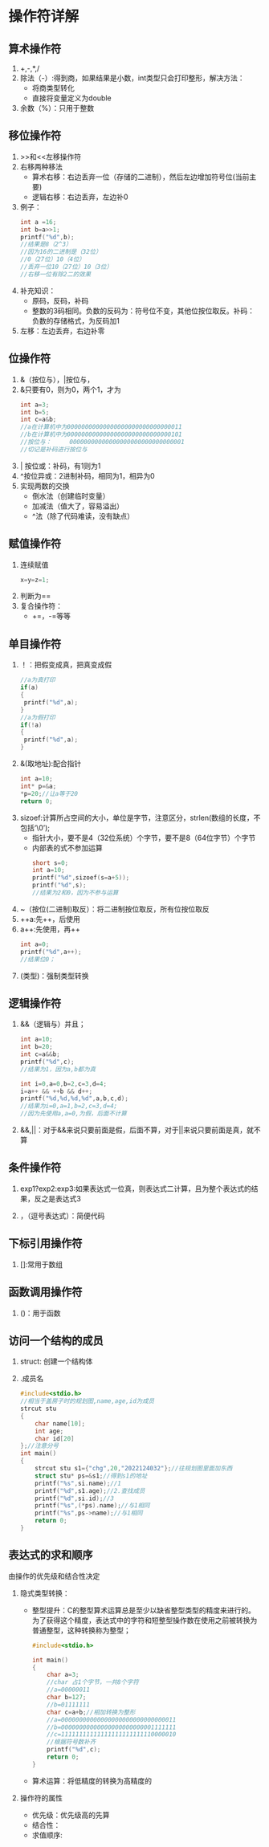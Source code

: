 # 操作符详解
## 算术操作符
1. +,-,*,/
2. 除法（-）:得到商，如果结果是小数，int类型只会打印整形，解决方法：
   - 将商类型转化
   - 直接将变量定义为double
3. 余数（%）：只用于整数
## 移位操作符
1. \>>和\<<左移操作符
2. 右移两种移法
   - 算术右移：右边丢弃一位（存储的二进制），然后左边增加符号位(当前主要)
   - 逻辑右移：右边丢弃，左边补0
3. 例子：
   ```cpp
   int a =16;
   int b=a>>1;
   printf("%d",b);
   //结果是8（2^3）
   //因为16的二进制是（32位）
   //0（27位）10（4位）
   //丢弃一位10（27位）10（3位）
   //右移一位有除2二的效果
   ```
4. 补充知识：
   - 原码，反码，补码
   - 整数的3码相同。负数的反码为：符号位不变，其他位按位取反。补码：负数的存储格式，为反码加1
5. 左移：左边丢弃，右边补零
## 位操作符
1. &（按位与），|按位与，
2. &只要有0，则为0，两个1，才为
   ```cpp
   int a=3;
   int b=5;
   int c=a&b;
   //a在计算机中为00000000000000000000000000000011
   //b在计算机中为00000000000000000000000000000101
   //按位与：     00000000000000000000000000000001
   //切记是补码进行按位与
   ```
3. | 按位或：补码，有1则为1
4. ^按位异或：2进制补码，相同为1，相异为0
5. 实现两数的交换
   - 倒水法（创建临时变量）
   - 加减法（值大了，容易溢出）
   - ^法（除了代码难读，没有缺点）
## 赋值操作符
1. 连续赋值
   ```cpp
   x=y=z=1;
   ```
2. 判断为==
3. 复合操作符：
   - +=，-=等等
## 单目操作符
1. ！：把假变成真，把真变成假  
   ```cpp
   //a为真打印
   if(a)
   {
    printf("%d",a);
   }
   //a为假打印
   if(!a)
   {
    printf("%d",a);
   }
   ```
2. &(取地址):配合指针
   ```cpp
   int a=10;
   int* p=&a;
   *p=20;//让a等于20
   return 0;
   ```
3. sizoef:计算所占空间的大小，单位是字节，注意区分，strlen(数组的长度，不包括‘\0’);
   - 指针大小，要不是4（32位系统）个字节，要不是8（64位字节）个字节
   - 内部表的式不参加运算
     ```cpp
     short s=0;
     int a=10;
     printf("%d",sizoef(s=a+5));
     printf("%d",s);
     //结果为2和0，因为不参与运算
     ```
4. ~（按位(二进制)取反）：将二进制按位取反，所有位按位取反
5. ++a:先++，后使用
6. a++:先使用，再++
   ```cpp
   int a=0;
   printf("%d",a++);
   //结果位0；
   ```
7. (类型)：强制类型转换
## 逻辑操作符
1. &&（逻辑与）并且；
   ```cpp
   int a=10;
   int b=20;
   int c=a&&b;
   printf("%d",c);
   //结果为1，因为a,b都为真
   ```
   ```cpp
   int i=0,a=0,b=2,c=3,d=4;
   i=a++ && ++b && d++;
   printf("%d,%d,%d,%d",a,b,c,d);
   //结果为i=0,a=1,b=2,c=3,d=4;
   //因为先使用a,a=0,为假，后面不计算
   ```
2. &&,||：对于&&来说只要前面是假，后面不算，对于||来说只要前面是真，就不算
## 条件操作符
1. exp1?exp2:exp3:如果表达式一位真，则表达式二计算，且为整个表达式的结果，反之是表达式3

2. ，（逗号表达式）：简便代码

   

##  下标引用操作符

1. []:常用于数组

   

## 函数调用操作符

1. ()：用于函数

## 访问一个结构的成员

1. struct: 创建一个结构体

2. .成员名

   ```c
   #include<stdio.h>
   //相当于盖房子时的规划图,name,age,id为成员
   strcut stu
   {
       char name[10];
       int age;
       char id[20]
   };//注意分号
   int main()
   {
       strcut stu s1={"chg",20,"2022124032"};//往规划图里面加东西
       struct stu* ps=&s1;//得到s1的地址
       printf("%s",si.name);//1
       printf("%d",s1.age);//2.查找成员
       printf("%d",si.id);//3
       printf("%s",(*ps).name);//与1相同
       printf("%s",ps->name);//与1相同
       return 0;
   }
   ```

   

## 表达式的求和顺序

由操作的优先级和结合性决定

1. 隐式类型转换：

   - 整型提升：C的整型算术运算总是至少以缺省整型类型的精度来进行的。 为了获得这个精度，表达式中的字符和短整型操作数在使用之前被转换为普通整型，这种转换称为整型；

     ``` c
     #include<stdio.h>
     
     int main()
     {
         char a=3;
         //char 占1个字节，一共8个字符
         //a=00000011
         char b=127;
         //b=01111111
         char c=a+b;//相加转换为整形
         //a=00000000000000000000000000000011
         //b=00000000000000000000000001111111
         //c=11111111111111111111111110000010
         //根据符号数补齐
         printf("%d",c);
         return 0;
     }
     
     
     ```

   - 算术运算：将低精度的转换为高精度的

2. 操作符的属性

   - 优先级：优先级高的先算
   - 结合性：
   - 求值顺序:

